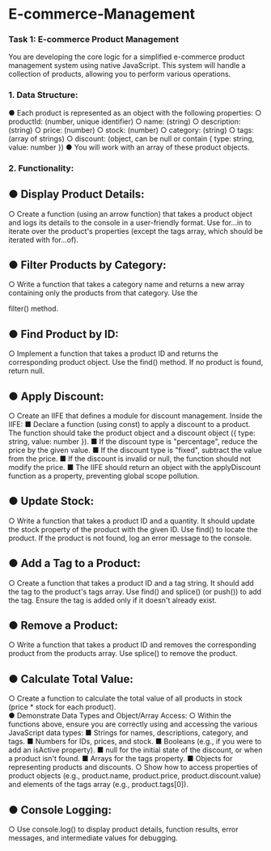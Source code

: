 # E-commerce-Management
### Task 1: E-commerce Product Management 
You are developing the core logic for a simplified e-commerce product 
management system using native JavaScript. This system will handle a 
collection of products, allowing you to perform various operations. 
### 1. Data Structure: 
● Each product is represented as an object with the following properties: 
○ productId: (number, unique identifier) 
○ name: (string) 
○ description: (string) 
○ price: (number) 
○ stock: (number) 
○ category: (string) 
○ tags: (array of strings) 
○ discount: (object, can be null or contain { type: string, value: number }) 
● You will work with an array of these product objects. 
### 2. Functionality: 
## ● Display Product Details: 
○ Create a function (using an arrow function) that takes a product 
object and logs its details to the console in a user-friendly 
format. Use for...in to iterate over the product's properties (except 
the tags array, which should be iterated with for...of). 
## ● Filter Products by Category: 
○ Write a function that takes a category name and returns a new 
array containing only the products from that category. Use the 

 filter() method. 
## ● Find Product by ID: 
○ Implement a function that takes a product ID and returns the 
corresponding product object. Use the find() method. If no 
product is found, return null. 
## ● Apply Discount: 
○ Create an IIFE that defines a module for discount management. 
Inside the IIFE: 
■ Declare a function (using const) to apply a discount to a 
product. The function should take the product object and a 
discount object ({ type: string, value: number }). 
■ If the discount type is "percentage", reduce the price by 
the given value. 
■ If the discount type is "fixed", subtract the value from the 
price. 
■ If the discount is invalid or null, the function should not 
modify the price. 
■ The IIFE should return an object with the applyDiscount 
function as a property, preventing global scope pollution. 
## ● Update Stock: 
○ Write a function that takes a product ID and a quantity. It 
should update the stock property of the product with the given 
ID. Use find() to locate the product. If the product is not found, 
log an error message to the console. 
## ● Add a Tag to a Product: 
○ Create a function that takes a product ID and a tag string. It 
should add the tag to the product's tags array. Use find() and 
splice() (or push()) to add the tag. Ensure the tag is added only if it 
doesn't already exist. 
## ● Remove a Product: 
○ Write a function that takes a product ID and removes the 
corresponding product from the products array. Use splice() to 
remove the product. 
## ● Calculate Total Value: 
○ Create a function to calculate the total value of all products in 
stock (price * stock for each product).  
● Demonstrate Data Types and Object/Array Access: 
○ Within the functions above, ensure you are correctly using and 
accessing the various JavaScript data types: 
■ Strings for names, descriptions, category, and tags. 
■ Numbers for IDs, prices, and stock. 
■ Booleans (e.g., if you were to add an isActive property). 
■ null for the initial state of the discount, or when a product 
isn't found. 
■ Arrays for the tags property. 
■ Objects for representing products and discounts. 
○ Show how to access properties of product objects (e.g., 
product.name, product.price, product.discount.value) and elements of 
the tags array (e.g., product.tags[0]). 
## ● Console Logging: 
○ Use console.log() to display product details, function results, error 
messages, and intermediate values for debugging.
